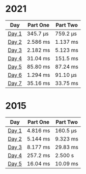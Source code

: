 # 2021

| Day                                                | Part One | Part Two |
|----------------------------------------------------|----------|----------|
| [Day 1](./src/main/java/aoc/loicb/y2021/Day1.java) | 345.7 μs | 759.2 μs |
| [Day 2](./src/main/java/aoc/loicb/y2021/Day2.java) | 2.586 ms | 1.137 ms |
| [Day 3](./src/main/java/aoc/loicb/y2021/Day3.java) | 2.182 ms | 5.123 ms |
| [Day 4](./src/main/java/aoc/loicb/y2021/Day4.java) | 31.04 ms | 151.5 ms |
| [Day 5](./src/main/java/aoc/loicb/y2021/Day5.java) | 85.80 ms | 87.24 ms |
| [Day 6](./src/main/java/aoc/loicb/y2021/Day6.java) | 1.294 ms | 91.10 μs |
| [Day 7](./src/main/java/aoc/loicb/y2021/Day7.java) | 35.16 ms | 33.75 ms |

# 2015

| Day                                                | Part One | Part Two |
|----------------------------------------------------|----------|----------|
| [Day 1](./src/main/java/aoc/loicb/y2015/Day1.java) | 4.816 ms | 160.5 μs |
| [Day 2](./src/main/java/aoc/loicb/y2015/Day2.java) | 5.144 ms | 9.323 ms |
| [Day 3](./src/main/java/aoc/loicb/y2015/Day3.java) | 8.177 ms | 29.83 ms |
| [Day 4](./src/main/java/aoc/loicb/y2015/Day4.java) | 257.2 ms | 2.500 s  |
| [Day 5](./src/main/java/aoc/loicb/y2015/Day5.java) | 16.04 ms | 10.09 ms |